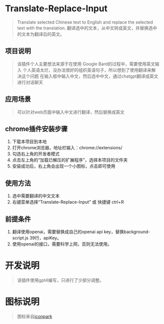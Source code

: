 # Translate-Replace-Input
> Translate selected Chinese text to English and replace the selected text with the translation.
> 翻译选中的文本，从中文转成英文，并替换选中的文本为翻译后的英文。

## 项目说明
> 该插件个人主要想法来源于在使用 Google Bard的过程中，需要使用英文输入
> 个人英语太烂，没办法很好的组织英语句子，所以想到了使用翻译来解决这个问题
> 在输入框中输入中文，然后选中中文，通过chatgpt翻译成英文进行对话聊天

## 应用场景
> 可以针对web页面中输入中文进行翻译，然后替换成英文


## chrome插件安装步骤
1. 下载本项目到本地
2. 打开chrome浏览器，地址栏输入：chrome://extensions/
3. 勾选右上角的开发者模式
4. 点击左上角的“加载已解压的扩展程序”，选择本项目的文件夹
5. 安装成功后，右上角会出现一个小图标，点击即可使用


## 使用方法
1. 选中需要翻译的中文文本
2. 右键菜单选择“Translate-Replace-Input” 或 快捷键 ctrl+R


## 前提条件
1. 翻译使用openai，需要替换成自己的openai api key，替换background-script.js 39行，apiKey。
2. 使用openai的接口，需要科学上网，否则无法使用。


# 开发说明
> 该插件使用gpt4编写，只进行了少部分调整。

# 图标说明
> 图标来自[iconpark](https://iconpark.oceanengine.com/official/)